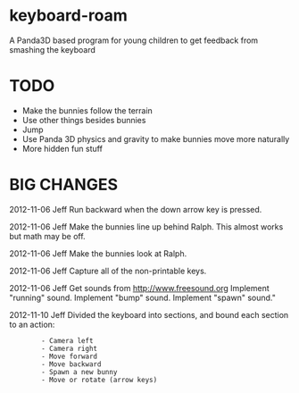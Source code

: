keyboard-roam
=============

A Panda3D based program for young children to get feedback from smashing the keyboard

TODO
====

* Make the bunnies follow the terrain
* Use other things besides bunnies
* Jump
* Use Panda 3D physics and gravity to make bunnies move more naturally
* More hidden fun stuff

BIG CHANGES
===========

2012-11-06 Jeff		Run backward when the down arrow key is pressed.

2012-11-06 Jeff		Make the bunnies line up behind Ralph. This almost
	   		works but math may be off.

2012-11-06 Jeff		Make the bunnies look at Ralph.

2012-11-06 Jeff		Capture all of the non-printable keys.

2012-11-06 Jeff		Get sounds from http://www.freesound.org
	   		Implement "running" sound.
			Implement "bump" sound.
			Implement "spawn" sound."

2012-11-10 Jeff		Divided the keyboard into sections, and bound each
	   		section to an action:

			- Camera left
			- Camera right
			- Move forward
			- Move backward
			- Spawn a new bunny
			- Move or rotate (arrow keys)